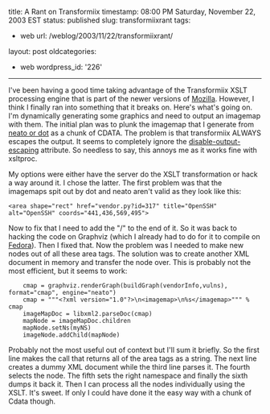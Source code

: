 title: A Rant on Transformiix
timestamp: 08:00 PM Saturday, November 22, 2003 EST
status: published
slug: transformiixrant
tags:
- web
url: /weblog/2003/11/22/transformiixrant/

layout: post
oldcategories:
- web
wordpress_id: '226'

---

I've been having a good time taking advantage of the Transformiix XSLT processing engine that is part of the newer
versions of [Mozilla](http://www.mozilla.org/).  However, I think I finally ran into something that it breaks
on.  Here's what's going on.  I'm dynamically generating some graphics and need to output an imagemap with them.  The
initial plan was to plunk the imagemap that I generate from [neato or dot](http://www.graphviz.org/) as a chunk
of CDATA.  The problem is that transformiix ALWAYS escapes the output.  It
seems to completely ignore the [disable-output-escaping](http://www.zvon.org/xxl/XSLTreference/Output/xslt_text_disable-output-escaping.html)
attribute.  So needless to say, this annoys me as it works fine with xsltproc.






My options were either have the server do the XSLT transformation or hack a way around it.  I chose the latter.  The first problem was
that the imagemaps spit out by dot and neato aren't valid as they look like this:

    
    <area shape="rect" href="vendor.py?id=317" title="OpenSSH" alt="OpenSSH" coords="441,436,569,495">


Now to fix that I need to add the "/" to the end of it.  So it was back to hacking the code on Graphviz (which I already had
to do for it to compile on [Fedora](http://fedora.redhat.com/)).  Then I fixed that.  Now the problem was
I needed to make new nodes out of all these area tags.  The solution was to create another XML document in memory and transfer
the node over.  This is probably not the most efficient, but it seems to work:




    
        cmap = graphviz.renderGraph(buildGraph(vendorInfo,vulns), format="cmap", engine="neato")
        cmap = """<?xml version="1.0"?>\n<imagemap>\n%s</imagemap>""" % cmap
        imageMapDoc = libxml2.parseDoc(cmap)
        mapNode = imageMapDoc.children
        mapNode.setNs(myNS)
        imageNode.addChild(mapNode)
    





Probably not the most useful out of context but I'll sum it briefly.  So the first line makes the call that returns all of
the area tags as a string.  The next line creates a dummy XML document while the third line parses
it.  The fourth selects the <imagemap> node.  The fifth sets the right namespace and finally the
sixth dumps it back it.  Then I can process all the nodes individually using the XSLT.  It's sweet.  If only I could have
done it the easy way with a chunk of Cdata though.

